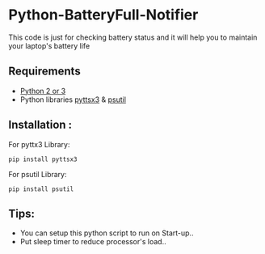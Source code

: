 # Python-BatteryFull-Notifier
This code is just for checking battery status and it will help you to maintain your laptop's battery life

## Requirements
* [Python 2 or 3](https://www.python.org/downloads/)
* Python libraries [pyttsx3](https://pypi.org/project/pyttsx3/) & [psutil](https://pypi.org/project/psutil/)

## Installation : 
For pyttx3 Library:

```
pip install pyttsx3
```

For psutil Library:

```
pip install psutil
```

## Tips:
* You can setup this python script to run on Start-up..
* Put sleep timer to reduce processor's load..

